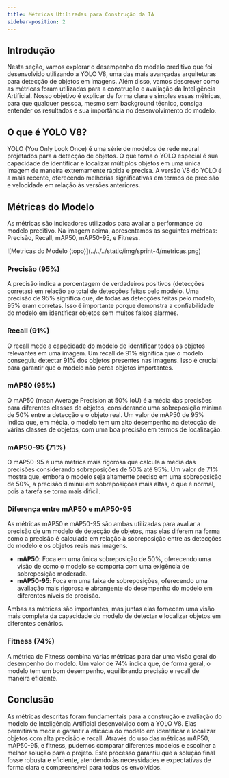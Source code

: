 ```yaml
---
title: Métricas Utilizadas para Construção da IA
sidebar-position: 2
---
```




## Introdução
Nesta seção, vamos explorar o desempenho do modelo preditivo que foi desenvolvido utilizando a YOLO V8, uma das mais avançadas arquiteturas para detecção de objetos em imagens. Além disso, vamos descrever como as métricas foram utilizadas para a construção e avaliação da Inteligência Artificial. Nosso objetivo é explicar de forma clara e simples essas métricas, para que qualquer pessoa, mesmo sem background técnico, consiga entender os resultados e sua importância no desenvolvimento do modelo.

## O que é YOLO V8?
YOLO (You Only Look Once) é uma série de modelos de rede neural projetados para a detecção de objetos. O que torna o YOLO especial é sua capacidade de identificar e localizar múltiplos objetos em uma única imagem de maneira extremamente rápida e precisa. A versão V8 do YOLO é a mais recente, oferecendo melhorias significativas em termos de precisão e velocidade em relação às versões anteriores.

## Métricas do Modelo
As métricas são indicadores utilizados para avaliar a performance do modelo preditivo. Na imagem acima, apresentamos as seguintes métricas:
Precisão, Recall, mAP50, mAP50-95, e Fitness.

<div style={{textAlign: 'center'}}>
    ![Metricas do Modelo (topo)](../../../static/img/sprint-4/metricas.png)
</div>


### Precisão (95%)
A precisão indica a porcentagem de verdadeiros positivos (detecções corretas) em relação ao total de detecções feitas pelo modelo. Uma precisão de 95% significa que, de todas as detecções feitas pelo modelo, 95% eram corretas. Isso é importante porque demonstra a confiabilidade do modelo em identificar objetos sem muitos falsos alarmes.

### Recall (91%)
O recall mede a capacidade do modelo de identificar todos os objetos relevantes em uma imagem. Um recall de 91% significa que o modelo conseguiu detectar 91% dos objetos presentes nas imagens. Isso é crucial para garantir que o modelo não perca objetos importantes.

### mAP50 (95%)
O mAP50 (mean Average Precision at 50% IoU) é a média das precisões para diferentes classes de objetos, considerando uma sobreposição mínima de 50% entre a detecção e o objeto real. Um valor de mAP50 de 95% indica que, em média, o modelo tem um alto desempenho na detecção de várias classes de objetos, com uma boa precisão em termos de localização.

### mAP50-95 (71%)
O mAP50-95 é uma métrica mais rigorosa que calcula a média das precisões considerando sobreposições de 50% até 95%. Um valor de 71% mostra que, embora o modelo seja altamente preciso em uma sobreposição de 50%, a precisão diminui em sobreposições mais altas, o que é normal, pois a tarefa se torna mais difícil.

### Diferença entre mAP50 e mAP50-95

As métricas mAP50 e mAP50-95 são ambas utilizadas para avaliar a precisão de um modelo de detecção de objetos, mas elas diferem na forma como a precisão é calculada em relação à sobreposição entre as detecções do modelo e os objetos reais nas imagens.

- **mAP50**: Foca em uma única sobreposição de 50%, oferecendo uma visão de como o modelo se comporta com uma exigência de sobreposição moderada.
- **mAP50-95**: Foca em uma faixa de sobreposições, oferecendo uma avaliação mais rigorosa e abrangente do desempenho do modelo em diferentes níveis de precisão.

Ambas as métricas são importantes, mas juntas elas fornecem uma visão mais completa da capacidade do modelo de detectar e localizar objetos em diferentes cenários.

### Fitness (74%)
A métrica de Fitness combina várias métricas para dar uma visão geral do desempenho do modelo. Um valor de 74% indica que, de forma geral, o modelo tem um bom desempenho, equilibrando precisão e recall de maneira eficiente.

## Conclusão
As métricas descritas foram fundamentais para a construção e avaliação do modelo de Inteligência Artificial desenvolvido com a YOLO V8. Elas permitiram medir e garantir a eficácia do modelo em identificar e localizar objetos com alta precisão e recall. Através do uso das métricas mAP50, mAP50-95, e fitness, pudemos comparar diferentes modelos e escolher a melhor solução para o projeto. Este processo garantiu que a solução final fosse robusta e eficiente, atendendo às necessidades e expectativas de forma clara e compreensível para todos os envolvidos.